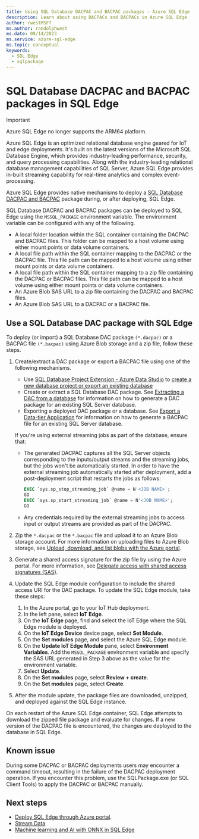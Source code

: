 ```yaml
---
title: Using SQL Database DACPAC and BACPAC packages - Azure SQL Edge
description: Learn about using DACPACs and BACPACs in Azure SQL Edge
author: rwestMSFT
ms.author: randolphwest
ms.date: 09/14/2023
ms.service: azure-sql-edge
ms.topic: conceptual
keywords:
  - SQL Edge
  - sqlpackage
---
```

# SQL Database DACPAC and BACPAC packages in SQL Edge

> [!IMPORTANT]  
> Azure SQL Edge no longer supports the ARM64 platform.

Azure SQL Edge is an optimized relational database engine geared for IoT and edge deployments. It's built on the latest versions of the Microsoft SQL Database Engine, which provides industry-leading performance, security, and query processing capabilities. Along with the industry-leading relational database management capabilities of SQL Server, Azure SQL Edge provides in-built streaming capability for real-time analytics and complex event-processing.

Azure SQL Edge provides native mechanisms to deploy a [SQL Database DACPAC and BACPAC](/sql/relational-databases/data-tier-applications/data-tier-applications) package during, or after deploying, SQL Edge.

SQL Database DACPAC and BACPAC packages can be deployed to SQL Edge using the `MSSQL_PACKAGE` environment variable. The environment variable can be configured with any of the following.

- A local folder location within the SQL container containing the DACPAC and BACPAC files. This folder can be mapped to a host volume using either mount points or data volume containers.
- A local file path within the SQL container mapping to the DACPAC or the BACPAC file. This file path can be mapped to a host volume using either mount points or data volume containers.
- A local file path within the SQL container mapping to a zip file containing the DACPAC or BACPAC files. This file path can be mapped to a host volume using either mount points or data volume containers.
- An Azure Blob SAS URL to a zip file containing the DACPAC and BACPAC files.
- An Azure Blob SAS URL to a DACPAC or a BACPAC file.

## Use a SQL Database DAC package with SQL Edge

To deploy (or import) a SQL Database DAC package `(*.dacpac)` or a BACPAC file `(*.bacpac)` using Azure Blob storage and a zip file, follow these steps.

1. Create/extract a DAC package or export a BACPAC file using one of the following mechanisms.
   - Use [SQL Database Project Extension - Azure Data Studio](/azure-data-studio/extensions/sql-database-project-extension-getting-started) to [create a new database project or export an existing database](/azure-data-studio/extensions/sql-database-project-extension-getting-started)
   - Create or extract a SQL Database DAC package. See [Extracting a DAC from a database](/sql/relational-databases/data-tier-applications/extract-a-dac-from-a-database/) for information on how to generate a DAC package for an existing SQL Server database.
   - Exporting a deployed DAC package or a database. See [Export a Data-tier Application](/sql/relational-databases/data-tier-applications/export-a-data-tier-application/) for information on how to generate a BACPAC file for an existing SQL Server database.

   If you're using external streaming jobs as part of the database, ensure that:

   - The generated DACPAC captures all the SQL Server objects corresponding to the inputs/output streams and the streaming jobs, but the jobs won't be automatically started. In order to have the external streaming job automatically started after deployment, add a post-deployment script that restarts the jobs as follows:

     ```sql
     EXEC `sys.sp_stop_streaming_job` @name = N'<JOB NAME>';
     GO
     EXEC `sys.sp_start_streaming_job` @name = N'<JOB NAME>';
     GO
     ```

   - Any credentials required by the external streaming jobs to access input or output streams are provided as part of the DACPAC.

1. Zip the `*.dacpac` or the `*.bacpac` file and upload it to an Azure Blob storage account. For more information on uploading files to Azure Blob storage, see [Upload, download, and list blobs with the Azure portal](../storage/blobs/storage-quickstart-blobs-portal.md).

1. Generate a shared access signature for the zip file by using the Azure portal. For more information, see [Delegate access with shared access signatures (SAS)](../storage/common/storage-sas-overview.md).

1. Update the SQL Edge module configuration to include the shared access URI for the DAC package. To update the SQL Edge module, take these steps:

   1. In the Azure portal, go to your IoT Hub deployment.
   1. In the left pane, select **IoT Edge**.
   1. On the **IoT Edge** page, find and select the IoT Edge where the SQL Edge module is deployed.
   1. On the **IoT Edge Device** device page, select **Set Module**.
   1. On the **Set modules** page, and select the Azure SQL Edge module.
   1. On the **Update IoT Edge Module** pane, select **Environment Variables**. Add the `MSSQL_PACKAGE` environment variable and specify the SAS URL generated in Step 3 above as the value for the environment variable.
   1. Select **Update**.
   1. On the **Set modules** page, select **Review + create**.
   1. On the **Set modules** page, select **Create**.

1. After the module update, the package files are downloaded, unzipped, and deployed against the SQL Edge instance.

On each restart of the Azure SQL Edge container, SQL Edge attempts to download the zipped file package and evaluate for changes. If a new version of the DACPAC file is encountered, the changes are deployed to the database in SQL Edge.

## Known issue

During some DACPAC or BACPAC deployments users may encounter a command timeout, resulting in the failure of the DACPAC deployment operation. If you encounter this problem, use the SQLPackage.exe (or SQL Client Tools) to apply the DACPAC or BACPAC manually.

## Next steps

- [Deploy SQL Edge through Azure portal](deploy-portal.md).
- [Stream Data](stream-data.md)
- [Machine learning and AI with ONNX in SQL Edge](onnx-overview.md)
